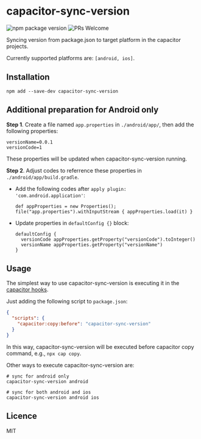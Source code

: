# capacitor-sync-version

![npm package version](https://img.shields.io/npm/v/capacitor-sync-version?style=flat-square) ![PRs Welcome](https://img.shields.io/badge/PRs-welcome-green?style=flat-square)

Syncing version from package.json to target platform in the capacitor projects.

Currently supported platforms are: `[android, ios]`.

## Installation

```shell
npm add --save-dev capacitor-sync-version
```

## Additional preparation for Android only

**Step 1**. Create a file named `app.properties` in `./android/app/`, then add the following properties:

```
versionName=0.0.1
versionCode=1
```
These properties will be updated when capacitor-sync-version running.

**Step 2**. Adjust codes to referrence these properties in `./android/app/build.gradle`.

* Add the following codes after `apply plugin: 'com.android.application'`:

  ```
  def appProperties = new Properties();
  file("app.properties").withInputStream { appProperties.load(it) }
  ```

* Update properties in `defaultConfig {}` block:

  ```
  defaultConfig {
    versionCode appProperties.getProperty("versionCode").toInteger()
    versionName appProperties.getProperty("versionName")
  }
  ```

## Usage

The simplest way to use capacitor-sync-version is executing it in the [capacitor hooks](https://capacitorjs.com/docs/cli/hooks).

Just adding the following script to `package.json`:

```json
{
  "scripts": {
    "capacitor:copy:before": "capacitor-sync-version"
  }
}
```

In this way, capacitor-sync-version will be executed before capacitor copy command, e.g., `npx cap copy`.

Other ways to execute capacitor-sync-version are:

```shell
# sync for android only
capacitor-sync-version android

# sync for both android and ios
capacitor-sync-version android ios
```

## Licence

MIT

